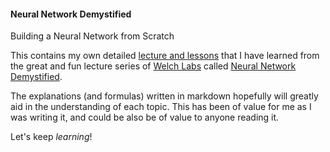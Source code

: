 #### Neural Network Demystified

Building a Neural Network from Scratch

This contains my own detailed [lecture and lessons](./neural_network_demystified/neural_network_demystified.ipynb) that I have learned from the great and fun lecture series of [Welch Labs](https://www.youtube.com/@WelchLabsVideo) called [Neural Network Demystified](https://www.youtube.com/watch?v=bxe2T-V8XRs&list=PLiaHhY2iBX9hdHaRr6b7XevZtgZRa1PoU&index=1).

The explanations (and formulas) written in markdown hopefully will greatly aid in the understanding of each topic. This has been of value for me as I was writing it, and could be also be of value to anyone reading it.

Let's keep *learning*!
